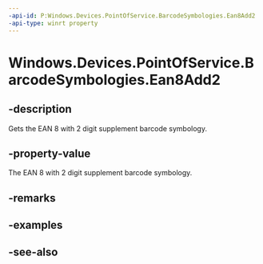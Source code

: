 ```yaml
---
-api-id: P:Windows.Devices.PointOfService.BarcodeSymbologies.Ean8Add2
-api-type: winrt property
---
```


<!-- Property syntax
public uint Ean8Add2 { get; }
-->

# Windows.Devices.PointOfService.BarcodeSymbologies.Ean8Add2

## -description
Gets the EAN 8 with 2 digit supplement barcode symbology.

## -property-value
The EAN 8 with 2 digit supplement barcode symbology.

## -remarks

## -examples

## -see-also
